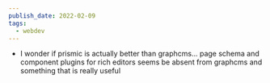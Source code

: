 ```yaml
---
publish_date: 2022-02-09
tags:
  - webdev
---
```

- I wonder if prismic is actually better than graphcms... page schema and component plugins for rich editors seems be absent from graphcms and something that is really useful
